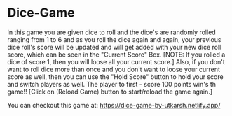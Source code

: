 # Dice-Game

In this game you are given dice to roll and the dice's are randomly rolled ranging from 1 to 6 and as you roll the dice again and again, your previous dice roll's 
score will be updated and will get added with your new dice roll score, which can be seen in the "Current Score" Box. 
[NOTE: If you rolled a dice of score 1, then you will loose all your current score.]
Also, if you don't want to roll dice more than once and you don't want to loose your current score as well, then you can use the "Hold Score" button to hold your 
score and switch players as well.
The player to first - score 100 points win's th game!!
[Click on (Reload Game) button to start/reload the game again.]


You can checkout this game at: https://dice-game-by-utkarsh.netlify.app/
